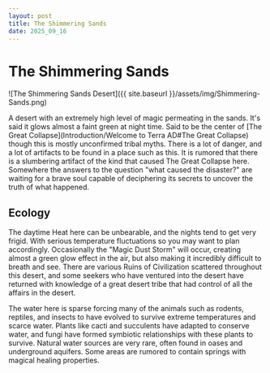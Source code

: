 ```yaml
---
layout: post
title: The Shimmering Sands
date: 2025_09_16
---
```


# The Shimmering Sands
![The Shimmering Sands Desert]({{ site.baseurl }}/assets/img/Shimmering-Sands.png)

A desert with an extremely high level of magic permeating in the sands. It's said it glows almost a faint green at night time. Said to be the center of [The Great Collapse](Introduction/Welcome to Terra AD#The Great Collapse) though this is mostly unconfirmed tribal myths. There is a lot of danger, and a lot of artifacts to be found in a place such as this. It is rumored that there is a slumbering artifact of the kind that caused The Great Collapse here. Somewhere the answers to the question "what caused the disaster?" are waiting for a brave soul capable of deciphering its secrets to uncover the truth of what happened.

## Ecology

The daytime Heat here can be unbearable, and the nights tend to get very frigid. With serious temperature fluctuations so you may want to plan accordingly. Occasionally the "Magic Dust Storm" will occur, creating almost a green glow effect in the air, but also making it incredibly difficult to breath and see. There are various Ruins of Civilization scattered throughout this desert, and some seekers who have ventured into the desert have returned with knowledge of a great desert tribe that had control of all the affairs in the desert. 

The water here is sparse forcing many of the animals such as rodents, reptiles, and insects to have evolved to survive extreme temperatures and scarce water. Plants like cacti and succulents have adapted to conserve water, and fungi have formed symbiotic relationships with these plants to survive. Natural water sources are very rare, often found in oases and underground aquifers. Some areas are rumored to contain springs with magical healing properties.